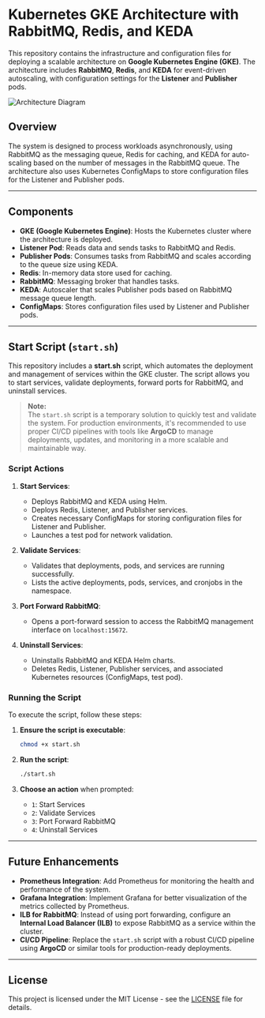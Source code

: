 

# Kubernetes GKE Architecture with RabbitMQ, Redis, and KEDA

This repository contains the infrastructure and configuration files for deploying a scalable architecture on **Google Kubernetes Engine (GKE)**. The architecture includes **RabbitMQ**, **Redis**, and **KEDA** for event-driven autoscaling, with configuration settings for the **Listener** and **Publisher** pods.

![Architecture Diagram](path-to-image-file)

## Overview

The system is designed to process workloads asynchronously, using RabbitMQ as the messaging queue, Redis for caching, and KEDA for auto-scaling based on the number of messages in the RabbitMQ queue. The architecture also uses Kubernetes ConfigMaps to store configuration files for the Listener and Publisher pods.

---

## Components

- **GKE (Google Kubernetes Engine)**: Hosts the Kubernetes cluster where the architecture is deployed.
- **Listener Pod**: Reads data and sends tasks to RabbitMQ and Redis.
- **Publisher Pods**: Consumes tasks from RabbitMQ and scales according to the queue size using KEDA.
- **Redis**: In-memory data store used for caching.
- **RabbitMQ**: Messaging broker that handles tasks.
- **KEDA**: Autoscaler that scales Publisher pods based on RabbitMQ message queue length.
- **ConfigMaps**: Stores configuration files used by Listener and Publisher pods.

---

## Start Script (`start.sh`)

This repository includes a **start.sh** script, which automates the deployment and management of services within the GKE cluster. The script allows you to start services, validate deployments, forward ports for RabbitMQ, and uninstall services.

> **Note:**  
> The `start.sh` script is a temporary solution to quickly test and validate the system. For production environments, it's recommended to use proper CI/CD pipelines with tools like **ArgoCD** to manage deployments, updates, and monitoring in a more scalable and maintainable way.

### Script Actions

1. **Start Services**:
   - Deploys RabbitMQ and KEDA using Helm.
   - Deploys Redis, Listener, and Publisher services.
   - Creates necessary ConfigMaps for storing configuration files for Listener and Publisher.
   - Launches a test pod for network validation.

2. **Validate Services**:
   - Validates that deployments, pods, and services are running successfully.
   - Lists the active deployments, pods, services, and cronjobs in the namespace.

3. **Port Forward RabbitMQ**:
   - Opens a port-forward session to access the RabbitMQ management interface on `localhost:15672`.

4. **Uninstall Services**:
   - Uninstalls RabbitMQ and KEDA Helm charts.
   - Deletes Redis, Listener, Publisher services, and associated Kubernetes resources (ConfigMaps, test pod).

### Running the Script

To execute the script, follow these steps:

1. **Ensure the script is executable**:
   ```bash
   chmod +x start.sh
   ```

2. **Run the script**:
   ```bash
   ./start.sh
   ```

3. **Choose an action** when prompted:
   - `1`: Start Services
   - `2`: Validate Services
   - `3`: Port Forward RabbitMQ
   - `4`: Uninstall Services

---

## Future Enhancements

- **Prometheus Integration**: Add Prometheus for monitoring the health and performance of the system.
- **Grafana Integration**: Implement Grafana for better visualization of the metrics collected by Prometheus.
- **ILB for RabbitMQ**: Instead of using port forwarding, configure an **Internal Load Balancer (ILB)** to expose RabbitMQ as a service within the cluster.
- **CI/CD Pipeline**: Replace the `start.sh` script with a robust CI/CD pipeline using **ArgoCD** or similar tools for production-ready deployments.

---

## License

This project is licensed under the MIT License - see the [LICENSE](LICENSE) file for details.

